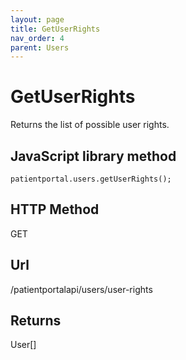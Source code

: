 ```yaml
---
layout: page
title: GetUserRights
nav_order: 4
parent: Users
---
```


# GetUserRights

Returns the list of possible user rights.

## JavaScript library method

```
patientportal.users.getUserRights();
```

## HTTP Method

GET

## ****Url****

/patientportalapi/users/user-rights

## Returns

User\[\]
